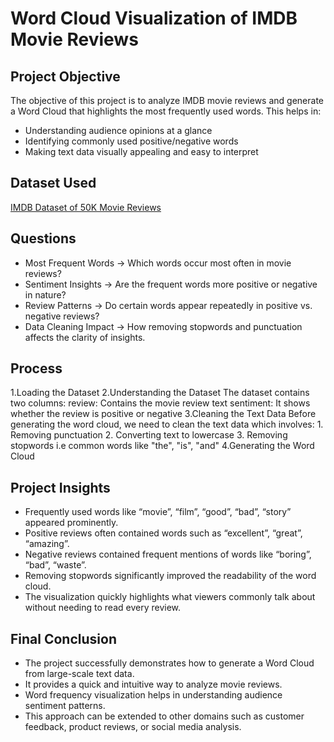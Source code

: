 # Word Cloud Visualization of IMDB Movie Reviews
## Project Objective
The objective of this project is to analyze IMDB movie reviews and generate a Word Cloud that highlights the most frequently used words.
This helps in:
* Understanding audience opinions at a glance
* Identifying commonly used positive/negative words
* Making text data visually appealing and easy to interpret

## Dataset Used
<a href="https://www.kaggle.com/datasets/lakshmi25npathi/imdb-dataset-of-50k-movie-reviews"> IMDB Dataset of 50K Movie Reviews </a>

## Questions
  * Most Frequent Words → Which words occur most often in movie reviews?
  * Sentiment Insights → Are the frequent words more positive or negative in nature?
  * Review Patterns → Do certain words appear repeatedly in positive vs. negative reviews?
  * Data Cleaning Impact → How removing stopwords and punctuation affects the clarity of insights.

## Process
  1.Loading the Dataset
  2.Understanding the Dataset
    The dataset contains two columns:
    review: Contains the movie review text
    sentiment: It shows whether the review is positive or negative
  3.Cleaning the Text Data
    Before generating the word cloud, we need to clean the text data which involves:
    1. Removing punctuation
    2. Converting text to lowercase
    3. Removing stopwords i.e common words like "the", "is", "and"
  4.Generating the Word Cloud

## Project Insights
 * Frequently used words like “movie”, “film”, “good”, “bad”, “story” appeared prominently.
 * Positive reviews often contained words such as “excellent”, “great”, “amazing”.
 * Negative reviews contained frequent mentions of words like “boring”, “bad”, “waste”.
 * Removing stopwords significantly improved the readability of the word cloud.
 * The visualization quickly highlights what viewers commonly talk about without needing to read every review.

## Final Conclusion
 * The project successfully demonstrates how to generate a Word Cloud from large-scale text data.
 * It provides a quick and intuitive way to analyze movie reviews.
 * Word frequency visualization helps in understanding audience sentiment patterns.
 * This approach can be extended to other domains such as customer feedback, product reviews, or social media analysis.

